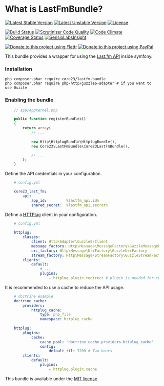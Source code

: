 What is LastFmBundle?
=============================
[![Latest Stable Version](https://poser.pugx.org/core23/lastfm-bundle/v/stable)](https://packagist.org/packages/core23/lastfm-bundle)
[![Latest Unstable Version](https://poser.pugx.org/core23/lastfm-bundle/v/unstable)](https://packagist.org/packages/core23/lastfm-bundle)
[![License](https://poser.pugx.org/core23/lastfm-bundle/license)](https://packagist.org/packages/core23/lastfm-bundle)

[![Build Status](https://travis-ci.org/core23/LastFmBundle.svg)](https://travis-ci.org/core23/LastFmBundle)
[![Scrutinizer Code Quality](https://scrutinizer-ci.com/g/core23/LastFmBundle/badges/quality-score.png?b=master)](https://scrutinizer-ci.com/g/core23/LastFmBundle)
[![Code Climate](https://codeclimate.com/github/core23/LastFmBundle/badges/gpa.svg)](https://codeclimate.com/github/core23/LastFmBundle)
[![Coverage Status](https://coveralls.io/repos/core23/LastFmBundle/badge.svg)](https://coveralls.io/r/core23/LastFmBundle)
[![SensioLabsInsight](https://insight.sensiolabs.com/projects/a1a7ce1f-7508-4022-a5ff-323ce044fff3/mini.png)](https://insight.sensiolabs.com/projects/a1a7ce1f-7508-4022-a5ff-323ce044fff3)

[![Donate to this project using Flattr](https://img.shields.io/badge/flattr-donate-yellow.svg)](https://flattr.com/profile/core23)
[![Donate to this project using PayPal](https://img.shields.io/badge/paypal-donate-yellow.svg)](https://paypal.me/gripp)

This bundle provides a wrapper for using the [Last.fm API] inside symfony.

### Installation

```
php composer.phar require core23/lastfm-bundle
php composer.phar require php-http/guzzle6-adapter # if you want to use Guzzle
```

### Enabling the bundle

```php
    // app/AppKernel.php

    public function registerBundles()
    {
        return array(
            // ...
            
            new Http\HttplugBundle\HttplugBundle(),
            new Core23\LastFmBundle\Core23LastFmBundle(),

            // ...
        );
    }
```

Define the API credentials in your configuration.

```yml
    # config.yml

    core23_last_fm:
        api:
            app_id:         %lastfm_api.id%
            shared_secret:  %lastfm_api.secret%
```

Define a [HTTPlug] client in your configuration.

```yml
    # config.yml
    
    httplug:
        classes:
            client: Http\Adapter\Guzzle6\Client
            message_factory: Http\Message\MessageFactory\GuzzleMessageFactory
            uri_factory: Http\Message\UriFactory\GuzzleUriFactory
            stream_factory: Http\Message\StreamFactory\GuzzleStreamFactory
        clients:
            default:
                # ...
                plugins:
                    - httplug.plugin.redirect # plugin is needed for the webcrawler
```

It is recommended to use a cache to reduce the API usage.

```yml
    # doctrine example
    doctrine_cache:
        providers:
            httplug_cache:
                type: php_file
                namespace: httplug_cache
                
    httplug:
        plugins:
            cache:
                cache_pool: 'doctrine_cache.providers.httplug_cache'
                config:
                    default_ttl: 7200 # Two hours
        clients:
            default:
                plugins:
                    - httplug.plugin.cache
```

This bundle is available under the [MIT license](LICENSE.md).

[HTTPlug]: http://docs.php-http.org/en/latest/index.html
[Last.fm API]: http://www.last.fm/api
